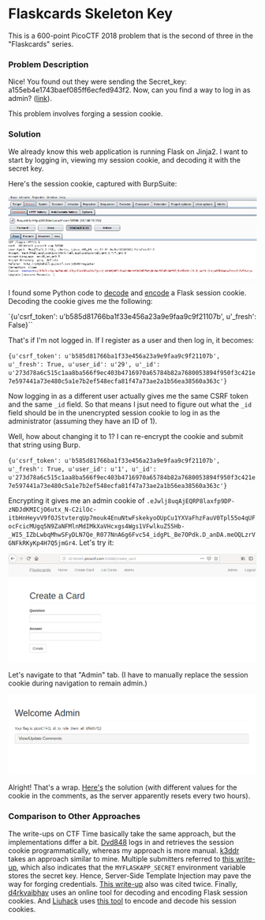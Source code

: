 # Flaskcards Skeleton Key

This is a 600-point PicoCTF 2018 problem that is the second of three in the "Flaskcards" series.

### Problem Description

Nice! You found out they were sending the Secret_key: a155eb4e1743baef085ff6ecfed943f2. Now, can you find a way to log in as admin? ([link](http://2018shell.picoctf.com:53588)).

This problem involves forging a session cookie.

### Solution

We already know this web application is running Flask on Jinja2. I want to start by logging in, viewing my session cookie, and decoding it with the secret key.

Here's the session cookie, captured with BurpSuite:

![./Session_cookie.png](./Session_cookie.png)

I found some Python code to [decode](https://gist.github.com/babldev/502364a3f7c9bafaa6db) and [encode](https://gist.github.com/aescalana/7e0bc39b95baa334074707f73bc64bfe) a Flask session cookie. Decoding the cookie gives me the following:

`{u'csrf_token': u'b585d81766ba1f33e456a23a9e9faa9c9f21107b', u'_fresh': False}``

That's if I'm not logged in. If I register as a user and then log in, it becomes:

`{u'csrf_token': u'b585d81766ba1f33e456a23a9e9faa9c9f21107b', u'_fresh': True, u'user_id': u'29', u'_id': u'273d78a6c515c1aa8ba566f9ec403b4716970a65784b82a7680053894f950f3c421e7e597441a73e480c5a1e7b2ef548ecfa81f47a73ae2a1b56ea38560a363c'}`

Now logging in as a different user actually gives me the same CSRF token and the same `_id` field. So that means I jsut need to figure out what the `_id` field should be in the unencrypted session cookie to log in as the administrator (assuming they have an ID of 1).

Well, how about changing it to 1? I can re-encrypt the cookie and submit that string using Burp.

`{u'csrf_token': u'b585d81766ba1f33e456a23a9e9faa9c9f21107b', u'_fresh': True, u'user_id': u'1', u'_id': u'273d78a6c515c1aa8ba566f9ec403b4716970a65784b82a7680053894f950f3c421e7e597441a73e480c5a1e7b2ef548ecfa81f47a73ae2a1b56ea38560a363c'}`

Encrypting it gives me an admin cookie of `.eJwlj8uqAjEQRP8laxfp9DP-zNDJdKMICjO6utx_N-C2ilOc-itbHnHeyvV9fOJStvterqUp7mouk4EnuNtwFskekyoOUpCu1YXVaFhzFauV0Tpl55o4qUFocFcicMUgq5N9ZaNFMlnMdIMkXaVHcxgs4Wgs1VFwlkuZ55Hb-_WI5_IZbLwbqMhwSFyDLN7Qe_R077NnA6g6Fvc54_idgPL_Be7OPdk.D_anDA.meOQLzrVGNFkRKyKp4H7Q5jmGr4`. Let's try it:

![./logged_in_as_admin.png](./logged_in_as_admin.png)

Let's navigate to that "Admin" tab. (I have to manually replace the session cookie during navigation to remain admin.)

![./got_flag.png](./got_flag.png)

Alright! That's a wrap. [Here's](./solve-flaskcards-skeleton-key.py) the solution (with different values for the cookie in the comments, as the server apparently resets every two hours).

### Comparison to Other Approaches

The write-ups on CTF Time basically take the same approach, but the implementations differ a bit. [Dvd848](https://github.com/Dvd848/CTFs/blob/master/2018_picoCTF/Flaskcards%20Skeleton%20Key.md) logs in and retrieves the session cookie programmatically, whereas my approach is more manual. [k3ddr](https://ctftime.org/writeup/11812) takes an approach similar to mine. Multiple submitters referred to [this write-up](https://terryvogelsang.tech/MITRECTF2018-my-flask-app/), which also indicates that the `MYFLASKAPP_SECRET` environment variable stores the secret key. Hence, Server-Side Template Injection may pave the way for forging credentials. [This write-up](https://teamrocketist.github.io/2017/09/11/Web-ASIS-Golem-is-stupid/) also was cited twice. Finally, [d4rkvaibhav](https://github.com/d4rkvaibhav/picoCTF-2018-Writeups/tree/master/WEB_EXPLOITATION/Flaskcards%20Skeleton%20Key) uses an online tool for decoding and encoding Flask session cookies. And [Liuhack](https://github.com/liuhack/writeups/blob/master/2018/picoCTF/Flaskcards_Skeleton_Key/README.md) uses [this tool](https://github.com/noraj/flask-session-cookie-manager) to encode and decode his session cookies.
